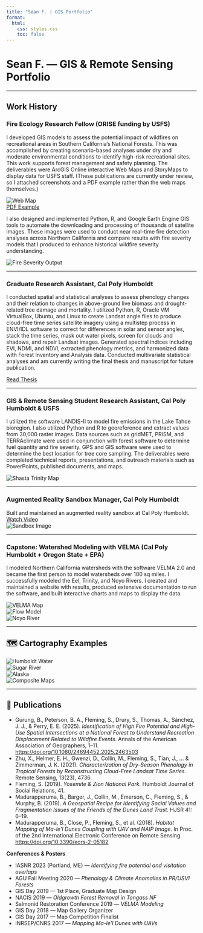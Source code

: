 ```yaml
---
title: "Sean F. | GIS Portfolio"
format:
  html:
    css: styles.css
    toc: false
---
```


# Sean F. — GIS & Remote Sensing Portfolio

---

##  Work History

### Fire Ecology Research Fellow (ORISE funding by USFS)

I developed GIS models to assess the potential impact of wildfires on recreational areas in Southern California’s National Forests. This was accomplished by creating scenario-based analyses under dry and moderate environmental conditions to identify high-risk recreational sites. This work supports forest management and safety planning. The deliverables were ArcGIS Online interactive Web Maps and StoryMaps to display data for USFS staff. (These publications are currently under review, so I attached screenshots and a PDF example rather than the web maps themselves.)

![Web Map](ANF_WEBMAP.png)  
[PDF Example](Cleveland_StoryMap.pdf)

I also designed and implemented Python, R, and Google Earth Engine GIS tools to automate the downloading and processing of thousands of satellite images. These images were used to conduct near real-time fire detection analyses across Northern California and compare results with fire severity models that I produced to enhance historical wildfire severity understanding.

![Fire Severity Output](ANTE_FINAL_smaller.jpg)

---

### Graduate Research Assistant, Cal Poly Humboldt

I conducted spatial and statistical analyses to assess phenology changes and their relation to changes in above-ground live biomass and drought-related tree damage and mortality. I utilized Python, R, Oracle VM VirtualBox, Ubuntu, and Linux to create Landsat angle files to produce cloud-free time series satellite imagery using a multistep process in ENVI/IDL software to correct for differences in solar and sensor angles, stack the time series, mask out water pixels, screen for clouds and shadows, and repair Landsat images. Generated spectral indices including EVI, NDMI, and NDVI, extracted phenology metrics, and harmonized data with Forest Inventory and Analysis data. Conducted multivariate statistical analyses and am currently writing the final thesis and manuscript for future publication.

[Read Thesis](https://digitalcommons.humboldt.edu/etd/787/)

---

### GIS & Remote Sensing Student Research Assistant, Cal Poly Humboldt & USFS

I utilized the software LANDIS-II to model fire emissions in the Lake Tahoe bioregion. I also utilized Python and R to georeference and extract values from 30,000 raster images. Data sources such as gridMET, PRISM, and TERRAclimate were used in conjunction with forest software to determine fuel quantity and fire severity. GPS and GIS software were used to determine the best location for tree core sampling. The deliverables were completed technical reports, presentations, and outreach materials such as PowerPoints, published documents, and maps.

![Shasta Trinity Map](Shasta_Trinity_map-01.png)

---

### Augmented Reality Sandbox Manager, Cal Poly Humboldt

Built and maintained an augmented reality sandbox at Cal Poly Humboldt.  
[Watch Video](https://www.youtube.com/watch?v=KxtqFZSNDHQ)  
![Sandbox Image](sandbox.jpg)

---

### Capstone: Watershed Modeling with VELMA (Cal Poly Humboldt + Oregon State + EPA)

I modeled Northern California watersheds with the software VELMA 2.0 and became the first person to model watersheds over 100 sq miles. I successfully modeled the Eel, Trinity, and Noyo Rivers. I created and maintained a website with results, produced extensive documentation to run the software, and built interactive charts and maps to display the data.

![VELMA Map](velma.png)  
![Flow Model](flow.png)  
![Noyo River](noyo.png)

---

## 🗺️ Cartography Examples

![Humboldt Water](Humboldt_Water.jpg)  
![Sugar River](SugarRiver.jpg)  
![Alaska](alaska.jpg)  
![Composite Maps](all.png)

---

## 📄 Publications

- Gurung, B., Peterson, B. A., Fleming, S., Drury, S., Thomas, A., Sánchez, J. J., & Perry, E. E. (2025). *Identification of High Fire Potential and High-Use Spatial Intersections at a National Forest to Understand Recreation Displacement Related to Wildfire Events.* Annals of the American Association of Geographers, 1–11. https://doi.org/10.1080/24694452.2025.2463503  
- Zhu, X., Helmer, E. H., Gwenzi, D., Collin, M., Fleming, S., Tian, J., … & Zimmerman, J. K. (2021). *Characterization of Dry-Season Phenology in Tropical Forests by Reconstructing Cloud-Free Landsat Time Series.* Remote Sensing, 13(23), 4736.  
- Fleming, S. (2019). *Yosemite & Zion National Park.* Humboldt Journal of Social Relations, 41.  
- Madurapperuma, B., Barger, J., Collin, M., Emerson, C., Fleming, S., & Murphy, B. (2019). *A Geospatial Recipe for Identifying Social Values and Fragmentation Issues of the Friends of the Dunes Land Trust.* HJSR 41: 6–19.  
- Madurapperuma, B., Close, P., Fleming, S., et al. (2018). *Habitat Mapping of Ma-le'l Dunes Coupling with UAV and NAIP Image.* In Proc. of the 2nd International Electronic Conference on Remote Sensing. https://doi.org/10.3390/ecrs-2-05182

**Conferences & Posters**

- IASNR 2023 (Portland, ME) — *Identifying fire potential and visitation overlaps*  
- AGU Fall Meeting 2020 — *Phenology & Climate Anomalies in PR/USVI Forests*  
- GIS Day 2019 — 1st Place, Graduate Map Design  
- NACIS 2019 — *Oldgrowth Forest Removal in Tongass NF*  
- Salmonid Restoration Conference 2019 — *VELMA Modeling*  
- GIS Day 2018 — Map Gallery Organizer  
- GIS Day 2017 — Map Competition Finalist  
- INRSEP/CNRS 2017 — *Mapping Ma-le’l Dunes with UAVs*
